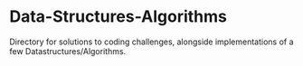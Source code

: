 # Data-Structures-Algorithms
Directory for solutions to coding challenges, alongside implementations of a few Datastructures/Algorithms.
